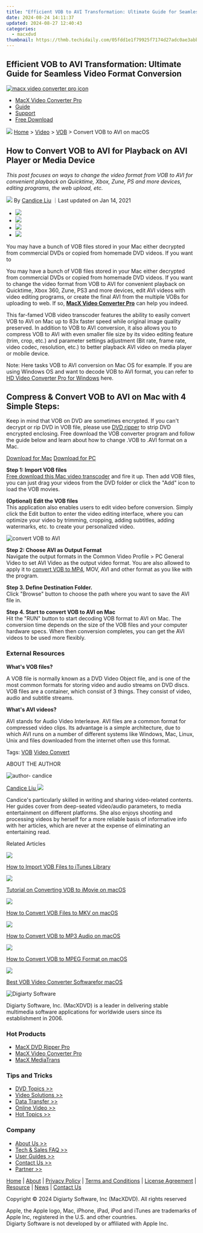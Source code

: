 ```yaml
---
title: "Efficient VOB to AVI Transformation: Ultimate Guide for Seamless Video Format Conversion"
date: 2024-08-24 14:11:37
updated: 2024-08-27 12:40:43
categories:
  - macxdvd
thumbnail: https://thmb.techidaily.com/05fdd1e1f79925f7174d27adc0ae3abbe1009fc921370376e92e90f7d158bcf8.jpg
---
```


## Efficient VOB to AVI Transformation: Ultimate Guide for Seamless Video Format Conversion

[![macx video converter pro icon](https://www.macxdvd.com/mac-dvd-video-converter-how-to/../image-style/new-seo/icon11.png)](https://tools.techidaily.com/macxdvd/products/)

* [MacX Video Converter Pro](https://tools.techidaily.com/macxdvd/products/)
* [Guide](https://tools.techidaily.com/macxdvd/products/)
* [Support](https://tools.techidaily.com/macxdvd/products/)
* [Free Download](https://tools.techidaily.com/macxdvd/products/)



![](https://www.macxdvd.com/mac-dvd-video-converter-how-to/../image-style/new-seo/icon7.png) [Home](https://tools.techidaily.com/macxdvd/products/) \> [Video](https://tools.techidaily.com/macxdvd/products/) \> [VOB](https://tools.techidaily.com/macxdvd/products/) \> Convert VOB to AVI on macOS

## How to Convert VOB to AVI for Playback on AVI Player or Media Device 



_This post focuses on ways to change the video format from VOB to AVI for convenient playback on Quicktime, Xbox, Zune, PS and more devices, editing programs, the web upload, etc._ 

![](https://www.macxdvd.com/mac-dvd-video-converter-how-to/../image-style/new-seo/icon6.png) By [Candice Liu](https://tools.techidaily.com/macxdvd/products/) ｜Last updated on Jan 14, 2021

* [![](https://www.macxdvd.com/mac-dvd-video-converter-how-to/../image-style/new-seo/share-fa.jpg)](https://www.facebook.com/sharer/sharer.php?u=https://www.macxdvd.com/mac-dvd-video-converter-how-to/convert-vob-to-avi-mac.htm)
* [![](https://www.macxdvd.com/mac-dvd-video-converter-how-to/../image-style/new-seo/share-tw.jpg)](https://twitter.com/intent/tweet?url=https://www.macxdvd.com/mac-dvd-video-converter-how-to/convert-vob-to-avi-mac.htm&text=)
* [![](https://www.macxdvd.com/mac-dvd-video-converter-how-to/../image-style/new-seo/share-go.jpg)](https://pinterest.com/pin/create/button/?url=https://www.macxdvd.com/mac-dvd-video-converter-how-to/convert-vob-to-avi-mac.htm&media=&description=)
* [![](https://www.macxdvd.com/mac-dvd-video-converter-how-to/../image-style/new-seo/share-in.jpg)](https://www.linkedin.com/shareArticle?mini=true&url=https://www.macxdvd.com/mac-dvd-video-converter-how-to/convert-vob-to-avi-mac.htm&title=&summary=&source=)

You may have a bunch of VOB files stored in your Mac either decrypted from commercial DVDs or copied from homemade DVD videos. If you want to 

You may have a bunch of VOB files stored in your Mac either decrypted from commercial DVDs or copied from homemade DVD videos. If you want to change the video format from VOB to AVI for convenient playback on Quicktime, Xbox 360, Zune, PS3 and more devices, edit AVI videos with video editing programs, or create the final AVI from the multiple VOBs for uploading to web. If so, [**MacX Video Converter Pro**](https://tools.techidaily.com/macxdvd/products/) can help you indeed. 

This far-famed VOB video transcoder features the ability to easily convert VOB to AVI on Mac up to 83x faster speed while original image quality preserved. In addition to VOB to AVI conversion, it also allows you to compress VOB to AVI with even smaller file size by its video editing feature (trim, crop, etc.) and parameter settings adjustment (Bit rate, frame rate, video codec, resolution, etc.) to better playback AVI video on media player or mobile device. 

 Note: Here tasks VOB to AVI conversion on Mac OS for example. If you are using Windows OS and want to decode VOB to AVI format, you can refer to [HD Video Converter Pro for Windows](https://tools.techidaily.com/macxdvd/products/) here.

## Compress & Convert VOB to AVI on Mac with 4 Simple Steps:

Keep in mind that VOB on DVD are sometimes encrypted. If you can't decrypt or rip DVD in VOB file, please use [DVD ripper](https://tools.techidaily.com/macxdvd/products/) to strip DVD encrypted enclosing. Free download the VOB converter program and follow the guide below and learn about how to change .VOB to .AVI format on a Mac. 

[Download for Mac](https://tools.techidaily.com/macxdvd/products/) [Download for PC](https://tools.techidaily.com/macxdvd/products/) 

**Step 1: Import VOB files**  
[Free download this Mac video transcoder](https://tools.techidaily.com/macxdvd/products/) and fire it up. Then add VOB files, you can just drag your videos from the DVD folder or click the "Add" icon to load the VOB movies.

**(Optional) Edit the VOB files**  
 This application also enables users to edit video before conversion. Simply click the Edit button to enter the video editing interface, where you can optimize your video by trimming, cropping, adding subtitles, adding watermarks, etc. to create your personalized video.

![convert VOB to AVI](https://www.macxdvd.com/mac-dvd-video-converter-how-to/article-image/zxh-mvcp-avi.png) 

**Step 2: Choose AVI as Output Format**  
 Navigate the output formats in the Common Video Profile > PC General Video to set AVI Video as the output video format. You are also allowed to apply it to [convert VOB to MP4](https://tools.techidaily.com/macxdvd/products/), MOV, AVI and other format as you like with the program.

**Step 3\. Define Destination Folder.**  
Click "Browse" button to choose the path where you want to save the AVI file in.

**Step 4\. Start to convert VOB to AVI on Mac**  
Hit the "RUN" button to start decoding VOB format to AVI on Mac. The conversion time depends on the size of the VOB files and your computer hardware specs. When then conversion completes, you can get the AVI videos to be used more flexibly.

###  External Resources

**What's VOB files?**

A VOB file is normally known as a DVD Video Object file, and is one of the most common formats for storing video and audio streams on DVD discs. VOB files are a container, which consist of 3 things. They consist of video, audio and subtitle streams.

**What's AVI videos?**

AVI stands for Audio Video Interleave. AVI files are a common format for compressed video clips. Its advantage is a simple architecture, due to which AVI runs on a number of different systems like Windows, Mac, Linux, Unix and files downloaded from the internet often use this format. 

Tags: [VOB](https://tools.techidaily.com/macxdvd/products/) [Video Convert](https://tools.techidaily.com/macxdvd/products/) 

ABOUT THE AUTHOR

![author- candice](https://www.macxdvd.com/mac-dvd-video-converter-how-to/../image-style/new-seo/candice.png) 

[Candice Liu ![](https://www.macxdvd.com/mac-dvd-video-converter-how-to/../image-style/new-seo/share-in1.jpg)](https://www.linkedin.com/in/candice-liu-444483a3/) 

Candice's particularly skilled in writing and sharing video-related contents. Her guides cover from deep-seated video/audio parameters, to media entertainment on different platforms. She also enjoys shooting and processing videos by herself for a more reliable basis of informative info with her articles, which are never at the expense of eliminating an entertaining read.



Related Articles

![](https://www.macxdvd.com/mac-dvd-video-converter-how-to/../image-style/new-seo/pic7.jpg)

[How to Import VOB Files to iTunes Library](https://tools.techidaily.com/macxdvd/products/) 

![](https://www.macxdvd.com/mac-dvd-video-converter-how-to/../image-style/new-seo/pic6.jpg)

[Tutorial on Converting VOB to iMovie on macOS](https://tools.techidaily.com/macxdvd/products/) 

![](https://www.macxdvd.com/mac-dvd-video-converter-how-to/../image-style/new-seo/pic5.jpg)

[How to Convert VOB Files to MKV on macOS](https://tools.techidaily.com/macxdvd/products/) 

![](https://www.macxdvd.com/mac-dvd-video-converter-how-to/../image-style/new-seo/pic4.jpg)

[How to Convert VOB to MP3 Audio on macOS](https://tools.techidaily.com/macxdvd/products/) 

![](https://www.macxdvd.com/mac-dvd-video-converter-how-to/../image-style/new-seo/pic3.jpg)

[How to Convert VOB to MPEG Format on macOS](https://tools.techidaily.com/macxdvd/products/) 

![](https://www.macxdvd.com/mac-dvd-video-converter-how-to/../image-style/new-seo/pic2.jpg)

[Best VOB Video Converter Softwarefor macOS](https://www.macxdvd.com/mac-dvd-video-converter-how-to/vob-converter-mac.htm 
) 



![Digiarty Software](https://www.macxdvd.com/mac-dvd-video-converter-how-to/../icon/logo.png) 

Digiarty Software, Inc. (MacXDVD) is a leader in delivering stable multimedia software applications for worldwide users since its establishment in 2006.

### Hot Products

* [MacX DVD Ripper Pro](https://tools.techidaily.com/macxdvd/products/)
* [MacX Video Converter Pro](https://tools.techidaily.com/macxdvd/products/)
* [MacX MediaTrans](https://tools.techidaily.com/macxdvd/products/)

### Tips and Tricks

* [DVD Topics >>](https://tools.techidaily.com/macxdvd/products/)
* [Video Solutions >>](https://tools.techidaily.com/macxdvd/products/)
* [Data Transfer >>](https://tools.techidaily.com/macxdvd/products/)
* [Online Video >>](https://tools.techidaily.com/macxdvd/products/)
* [Hot Topics >>](https://tools.techidaily.com/macxdvd/products/)

### Company

* [About Us >>](https://tools.techidaily.com/macxdvd/products/)
* [Tech & Sales FAQ >>](https://tools.techidaily.com/macxdvd/products/)
* [User Guides >>](https://tools.techidaily.com/macxdvd/products/)
* [Contact Us >>](https://tools.techidaily.com/macxdvd/products/)
* [Partner >>](https://tools.techidaily.com/macxdvd/products/)



[Home](https://tools.techidaily.com/macxdvd/products/) | [About](https://tools.techidaily.com/macxdvd/products/) | [Privacy Policy](https://tools.techidaily.com/macxdvd/products/) | [Terms and Conditions](https://tools.techidaily.com/macxdvd/products/) | [License Agreement](https://tools.techidaily.com/macxdvd/products/) | [Resource](https://tools.techidaily.com/macxdvd/products/) | [News](https://tools.techidaily.com/macxdvd/products/) | [Contact Us](https://tools.techidaily.com/macxdvd/products/)

Copyright © 2024 Digiarty Software, Inc (MacXDVD). All rights reserved

Apple, the Apple logo, Mac, iPhone, iPad, iPod and iTunes are trademarks of Apple Inc, registered in the U.S. and other countries.  
Digiarty Software is not developed by or affiliated with Apple Inc.

<ins class="adsbygoogle"
     style="display:block"
     data-ad-format="autorelaxed"
     data-ad-client="ca-pub-7571918770474297"
     data-ad-slot="1223367746"></ins>



<ins class="adsbygoogle"
     style="display:block"
     data-ad-client="ca-pub-7571918770474297"
     data-ad-slot="8358498916"
     data-ad-format="auto"
     data-full-width-responsive="true"></ins>
